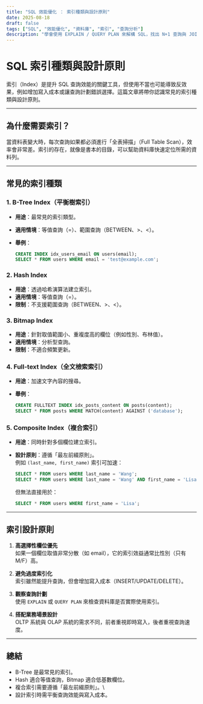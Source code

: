 ```yaml
---
title: "SQL 效能優化 ： 索引種類與設計原則"
date: 2025-08-18
draft: false
tags: ["SQL", "效能優化", "資料庫", "索引", "查詢分析"]
description: "學會使用 EXPLAIN / QUERY PLAN 來解構 SQL，找出 N+1 查詢與 JOIN 爆炸等效能瓶頸，並透過語法與索引策略來優化。"
---
```

# SQL 索引種類與設計原則

索引（Index）是提升 SQL
查詢效能的關鍵工具，但使用不當也可能導致反效果，例如增加寫入成本或讓查詢計劃錯誤選擇。這篇文章將帶你認識常見的索引種類與設計原則。

------------------------------------------------------------------------

## 為什麼需要索引？

當資料表變大時，每次查詢如果都必須進行「全表掃描」（Full Table
Scan），效率會非常差。索引的存在，就像是書本的目錄，可以幫助資料庫快速定位所需的資料列。

------------------------------------------------------------------------

## 常見的索引種類

### 1. B-Tree Index（平衡樹索引）

-   **用途**：最常見的索引類型。

-   **適用情境**：等值查詢（=）、範圍查詢（BETWEEN、\>、\<）。

-   **舉例**：

    ``` sql
    CREATE INDEX idx_users_email ON users(email);
    SELECT * FROM users WHERE email = 'test@example.com';
    ```

### 2. Hash Index

-   **用途**：透過哈希演算法建立索引。
-   **適用情境**：等值查詢（=）。
-   **限制**：不支援範圍查詢（BETWEEN、\>、\<）。

### 3. Bitmap Index

-   **用途**：針對取值範圍小、重複度高的欄位（例如性別、布林值）。
-   **適用情境**：分析型查詢。
-   **限制**：不適合頻繁更新。

### 4. Full-text Index（全文檢索索引）

-   **用途**：加速文字內容的搜尋。

-   **舉例**：

    ``` sql
    CREATE FULLTEXT INDEX idx_posts_content ON posts(content);
    SELECT * FROM posts WHERE MATCH(content) AGAINST ('database');
    ```

### 5. Composite Index（複合索引）

-   **用途**：同時針對多個欄位建立索引。

-   **設計原則**：遵循「最左前綴原則」。\
    例如 `(last_name, first_name)` 索引可加速：

    ``` sql
    SELECT * FROM users WHERE last_name = 'Wang';
    SELECT * FROM users WHERE last_name = 'Wang' AND first_name = 'Lisa';
    ```

    但無法直接用於：

    ``` sql
    SELECT * FROM users WHERE first_name = 'Lisa';
    ```

------------------------------------------------------------------------

## 索引設計原則

1.  **高選擇性欄位優先**\
    如果一個欄位取值非常分散（如 email），它的索引效益通常比性別（只有
    M/F）高。

2.  **避免過度索引化**\
    索引雖然能提升查詢，但會增加寫入成本（INSERT/UPDATE/DELETE）。

3.  **觀察查詢計劃**\
    使用 `EXPLAIN` 或 `QUERY PLAN` 來檢查資料庫是否實際使用索引。

4.  **搭配業務場景設計**\
    OLTP 系統與 OLAP
    系統的需求不同，前者重視即時寫入，後者重視查詢速度。

------------------------------------------------------------------------

## 總結

-   B-Tree 是最常見的索引。
-   Hash 適合等值查詢，Bitmap 適合低基數欄位。
-   複合索引需要遵循「最左前綴原則」。\
-   設計索引時需平衡查詢效能與寫入成本。

